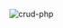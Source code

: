 ![crud-php](https://user-images.githubusercontent.com/69036818/114297550-5c2e8500-9adb-11eb-91bb-1c33997652ab.png)
